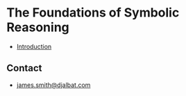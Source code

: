 # The Foundations of Symbolic Reasoning

* [Introduction](./introduction.md)

## Contact

* james.smith@djalbat.com
